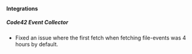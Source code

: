 
#### Integrations

##### Code42 Event Collector

- Fixed an issue where the first fetch when fetching file-events was 4 hours by default.
